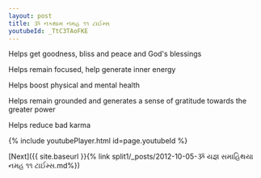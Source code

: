 ```yaml
---
layout: post
title: ૐ નકથામ નમહ ૧૧ ટાઈમ્સ
youtubeId: _TtC3TAoFKE
---
```

 
 
Helps get goodness, bliss and peace and God's blessings
 
Helps remain focused, help generate inner energy 
 
Helps boost physical and mental health 
 
Helps remain grounded and generates a sense of gratitude towards the greater power 
 
Helps reduce bad karma
 
 
 
 


{% include youtubePlayer.html id=page.youtubeId %}
 
[Next]({{ site.baseurl }}{% link  split1/_posts/2012-10-05-ૐ યજ્ઞ સમાહિથયા નમહ ૧૧ ટાઈમ્સ.md%})
 
